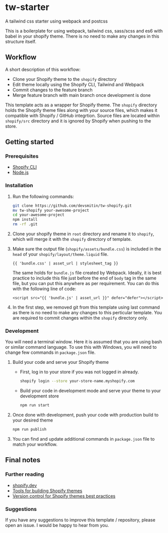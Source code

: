 # tw-starter

A tailwind css starter using webpack and postcss

This is a boilerplate for using webpack, tailwind css, sass/scss and es6 with babel in your shopify theme. There is no need to make any changes in this structure itself.

## Workflow

A short description of this workflow:

- Clone your Shopify theme to the `shopify` directory
- Edit theme locally using the Shopify CLI, Tailwind and Webpack
- Commit changes to the feature branch
- Merge feature branch with main branch once development is done

This template acts as a wrapper for Shopify theme. The `shopify` directory holds the Shopify theme files along with your source files, which makes it compatible with Shopify / GitHub integrtion. Source files are located within `shopify/src` directory and it is ignored by Shopify when pushing to the store.

## Getting started

### Prerequisites

- [Shopify CLI](https://shopify.dev/themes/getting-started/create#step-1-install-shopify-cli)
- [Node.js](https://nodejs.org/)

### Installation

1. Run the following commands:

    ```bash
    git clone https://github.com/devsmitin/tw-shopify.git
    mv tw-shopify your-awesome-project
    cd your-awesome-project
    npm install
    rm -rf .git
    ```

2. Clone your shopify theme in `root` directory and rename it to `shopify`, which will merge it with the `shopify` directory of template.

3. Make sure the output file (`shopify/assets/bundle.css`) is included in the `head` of your `shopify/layout/theme.liquid` file.

    ```liquid
    {{ 'bundle.css' | asset_url | stylesheet_tag }}
    ```
    
    The same holds for `bundle.js` file created by Webpack. Ideally, it is best practice to include this file just before the end of `body` tag in the same file, but you can put this anywhere as per requirement. You can do this with the following line of code:

    ```liquid
    <script src="{{ 'bundle.js' | asset_url }}" defer="defer"></script>
    ```

4. In the first step, we removed git from this template using last command as there is no need to make any changes to this perticular template. You are required to commit changes within the `shopify` directory only.


### Development

You will need a terminal window. Here it is assumed that you are using bash or similar command language. To use this with Windows, you will need to change few commands in `package.json` file.

1. Build your code and serve your Shopify theme
    
    - First, log in to your store if you was not logged in already.
      ```bash
      shopify login --store your-store-name.myshopify.com
      ```
    - Build your code in development mode and serve your theme to your development store
      ```bash
      npm run start
      ```

2. Once done with development, push your code with production build to your desired theme
    ```bash
    npm run publish
    ```

3. You can find and update additional commands in `package.json` file to match your workflow.


## Final notes

### Further reading

- [shopify.dev](https://shopify.dev)
- [Tools for building Shopify themes](https://shopify.dev/themes/tools)
- [Version control for Shopify themes best practices](https://shopify.dev/themes/best-practices/version-control)

### Suggestions

If you have any suggestions to improve this template / repository, please open an issue. I would be happy to hear from you.
